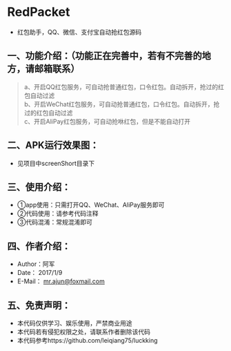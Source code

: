 # RedPacket
- 红包助手，QQ、微信、支付宝自动抢红包源码

## 一、功能介绍：（功能正在完善中，若有不完善的地方，请邮箱联系）
> a、开启QQ红包服务，可自动抢普通红包，口令红包。自动拆开，抢过的红包自动过滤<br>
> b、开启WeChat红包服务，可自动抢普通红包，口令红包。自动拆开，抢过的红包自动过滤<br>
> c、开启AliPay红包服务，可自动抢咻红包，但是不能自动打开<br>

## 二、APK运行效果图：
- 见项目中screenShort目录下

## 三、使用介绍：
- ①app使用：只需打开QQ、WeChat、AliPay服务即可
- ②代码使用：请参考代码注释
- ③代码混淆：常规混淆即可

## 四、作者介绍：
* Author：阿军
* Date： 2017/1/9
* E-Mail： mr.ajun@foxmail.com

## 五、免责声明：
* 本代码仅供学习、娱乐使用，严禁商业用途
* 本代码若有侵犯权限之处，请联系作者删除该代码
* 本代码参考https://github.com/leiqiang75/luckking

